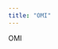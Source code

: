 ```yaml
---
title: "OMI"
---
```

<p><a title="OMWeb Usage Senario" href="/images/M_images/ModelicaTools/OmWebUsageSenario.jpg" target="_blank"></a>OMI</p>